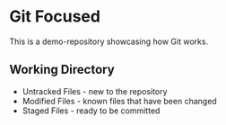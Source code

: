 # Git Focused

This is a demo-repository showcasing how Git works.

## Working Directory

- Untracked Files - new to the repository
- Modified Files - known files that have been changed
- Staged Files - ready to be committed
